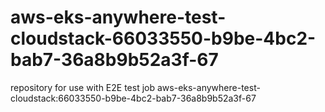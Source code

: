 # aws-eks-anywhere-test-cloudstack-66033550-b9be-4bc2-bab7-36a8b9b52a3f-67
repository for use with E2E test job aws-eks-anywhere-test-cloudstack:66033550-b9be-4bc2-bab7-36a8b9b52a3f-67
